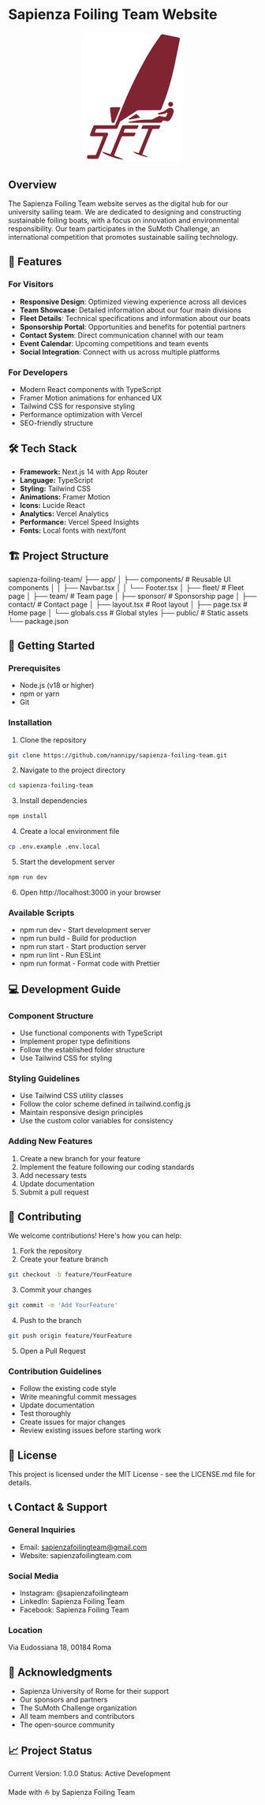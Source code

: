 # Sapienza Foiling Team Website

<p align="center">
  <img src="/public/logosft.png" alt="Sapienza Foiling Team Logo" width="200"/>
</p>

## Overview

The Sapienza Foiling Team website serves as the digital hub for our university sailing team. We are dedicated to designing and constructing sustainable foiling boats, with a focus on innovation and environmental responsibility. Our team participates in the SuMoth Challenge, an international competition that promotes sustainable sailing technology.

## 🚀 Features

### For Visitors
- **Responsive Design**: Optimized viewing experience across all devices
- **Team Showcase**: Detailed information about our four main divisions
- **Fleet Details**: Technical specifications and information about our boats
- **Sponsorship Portal**: Opportunities and benefits for potential partners
- **Contact System**: Direct communication channel with our team
- **Event Calendar**: Upcoming competitions and team events
- **Social Integration**: Connect with us across multiple platforms

### For Developers
- Modern React components with TypeScript
- Framer Motion animations for enhanced UX
- Tailwind CSS for responsive styling
- Performance optimization with Vercel
- SEO-friendly structure

## 🛠 Tech Stack

- **Framework:** Next.js 14 with App Router
- **Language:** TypeScript
- **Styling:** Tailwind CSS
- **Animations:** Framer Motion
- **Icons:** Lucide React
- **Analytics:** Vercel Analytics
- **Performance:** Vercel Speed Insights
- **Fonts:** Local fonts with next/font

## 🏗 Project Structure
sapienza-foiling-team/
├── app/
│   ├── components/       # Reusable UI components
│   │   ├── Navbar.tsx
│   │   └── Footer.tsx
│   ├── fleet/           # Fleet page
│   ├── team/            # Team page
│   ├── sponsor/         # Sponsorship page
│   ├── contact/         # Contact page
│   ├── layout.tsx       # Root layout
│   ├── page.tsx         # Home page
│   └── globals.css      # Global styles
├── public/             # Static assets
└── package.json

## 🚀 Getting Started

### Prerequisites

- Node.js (v18 or higher)
- npm or yarn
- Git

### Installation

1. Clone the repository
```bash
git clone https://github.com/nannipy/sapienza-foiling-team.git
```

2. Navigate to the project directory
```bash
cd sapienza-foiling-team
 ```

3. Install dependencies
```bash
npm install
 ```

4. Create a local environment file
```bash
cp .env.example .env.local
 ```

5. Start the development server
```bash
npm run dev
 ```

6. Open http://localhost:3000 in your browser
### Available Scripts
- npm run dev - Start development server
- npm run build - Build for production
- npm run start - Start production server
- npm run lint - Run ESLint
- npm run format - Format code with Prettier
## 💻 Development Guide
### Component Structure
- Use functional components with TypeScript
- Implement proper type definitions
- Follow the established folder structure
- Use Tailwind CSS for styling
### Styling Guidelines
- Use Tailwind CSS utility classes
- Follow the color scheme defined in tailwind.config.js
- Maintain responsive design principles
- Use the custom color variables for consistency
### Adding New Features
1. Create a new branch for your feature
2. Implement the feature following our coding standards
3. Add necessary tests
4. Update documentation
5. Submit a pull request
## 🤝 Contributing
We welcome contributions! Here's how you can help:

1. Fork the repository
2. Create your feature branch
```bash
git checkout -b feature/YourFeature
 ```

3. Commit your changes
```bash
git commit -m 'Add YourFeature'
 ```

4. Push to the branch
```bash
git push origin feature/YourFeature
 ```

5. Open a Pull Request
### Contribution Guidelines
- Follow the existing code style
- Write meaningful commit messages
- Update documentation
- Test thoroughly
- Create issues for major changes
- Review existing issues before starting work
## 📝 License
This project is licensed under the MIT License - see the LICENSE.md file for details.

## 📞 Contact & Support
### General Inquiries
- Email: sapienzafoilingteam@gmail.com
- Website: sapienzafoilingteam.com
### Social Media
- Instagram: @sapienzafoilingteam
- LinkedIn: Sapienza Foiling Team
- Facebook: Sapienza Foiling Team
### Location
Via Eudossiana 18, 00184 Roma

## 🙏 Acknowledgments
- Sapienza University of Rome for their support
- Our sponsors and partners
- The SuMoth Challenge organization
- All team members and contributors
- The open-source community
## 📈 Project Status
Current Version: 1.0.0
Status: Active Development

Made with ⛵️ by Sapienza Foiling Team
